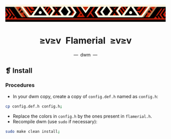 <p align="center">
    <img alt="" src="../../assets/images/ornament.png" width=1020 />
</p>
<h1 align="center">≥v≥v&ensp;Flamerial&ensp;≥v≥v</h1>
<p align="center">—&ensp;dwm&ensp;—</p>

## ❡ Install
### Procedures
- In your dwm copy, create a copy of `config.def.h` named as `config.h`:

```zsh
cp config.def.h config.h;
```

- Replace the colors in `config.h` by the ones present in `flamerial.h`.
- Recompile dwm (use `sudo` if necessary):

```zsh
sudo make clean install;
```
